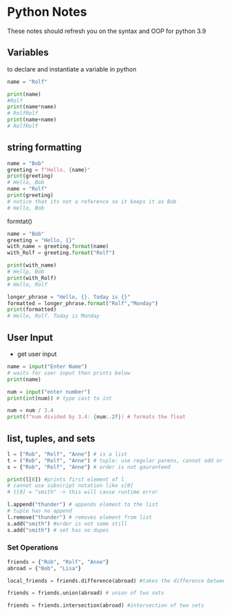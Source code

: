 # Python Notes

These notes should refresh you on the syntax and OOP for python 3.9

## Variables

to declare and instantiate a variable in python

```python
name = "Rolf"

print(name)
#Rolf
print(name*name)
# RolfRolf
print(name+name)
# RolfRolf
```

## string formatting

```python
name = "Bob"
greeting = f"Hello, {name}"
print(greeting)
# Hello, Bob
name = "Rolf"
print(greeting)
# notice that its not a reference so it keeps it as Bob
# Hello, Bob
```
formtat()

```python
name = "Bob"
greeting = "Hello, {}"
with_name = greeting.format(name)
with_Rolf = greeting.format("Rolf")

print(with_name)
# Hellp, Bob
print(with_Rolf)
# Hello, Rolf

longer_phrase = "Hello, {}. Today is {}"
formatted = longer_phrase.format("Rolf","Monday")
print(formatted)
# Hello, Rolf. Today is Monday

```

## User Input

* get user input

```python
name = input("Enter Name")
# waits for user input then prints below
print(name)

num = input("enter number")
print(int(num)) # type cast to int

num = num / 3.4
print(f"num divided by 3.4: {num:.2f}) # formats the float

```

## list, tuples, and sets

```python
l = ["Rob", "Rolf", "Anne"] # is a list
t = ("Rob", "Rolf", "Anne") # tuple: use regular parens, cannot add or remove elements from a tuple
s = {"Rob", "Rolf", "Anne"} # order is not gauranteed 

print(l[0]) #prints first element of l
# cannot use subscript notation like s[0]
# t[0] = "smith" -> this will cause runtime error

l.append("thunder") # appends element to the list
# tuple has no append
l.remove("thunder") # removes element from list
s.add("smith") #order is not same still
s.add("smith") # set has no dupes


```

### Set Operations

```python
friends = {"Rob", "Rolf", "Anne"}
abroad = {"Bob", "Lisa"}

local_friends = friends.difference(abroad) #takes the difference between two sets

friends = friends.union(abroad) # union of two sets

friends = friends.intersection(abroad) #intersection of two sets


```
